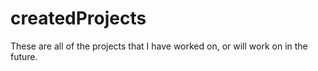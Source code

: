 # createdProjects
These are all of the projects that I have worked on, or will work on in the future.
